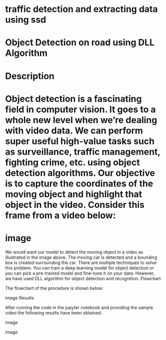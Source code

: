 # traffic detection and extracting data using ssd
# Object Detection on road using DLL Algorithm
# Description

# Object detection is a fascinating field in computer vision. It goes to a whole new level when we’re dealing with video data. We can perform super useful high-value tasks such as surveillance, traffic management, fighting crime, etc. using object detection algorithms. Our objective is to capture the coordinates of the moving object and highlight that object in the video. Consider this frame from a video below:

# image

We would want our model to detect the moving object in a video as illustrated in the image above. The moving car is detected and a bounding box is created surrounding the car. There are multiple techniques to solve this problem. You can train a deep learning model for object detection or you can pick a pre-trained model and fine-tune it on your data. However, we have used DLL algorithm for object detection and recognition.
Flowchart

The flowchart of the procedure is shown below:

image
Results

After running the code in the jupyter notebook and providing the sample video the following results have been obtained.

image

image 
